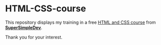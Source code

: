# HTML-CSS-course

This repository displays my training in a free <a href="https://github.com/SuperSimpleDev/html-css-course-2022">HTML and CSS course</a> from <a href="https://github.com/SuperSimpleDev"><strong>SuperSimpleDev</strong></a>.

Thank you for your interest.
